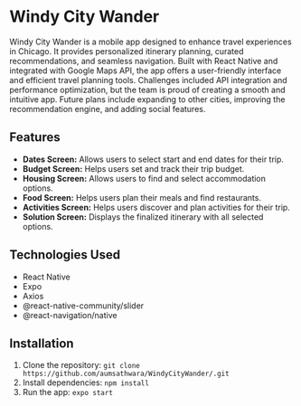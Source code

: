 # Windy City Wander

Windy City Wander is a mobile app designed to enhance travel experiences in Chicago. It provides personalized itinerary planning, curated recommendations, and seamless navigation. Built with React Native and integrated with Google Maps API, the app offers a user-friendly interface and efficient travel planning tools. Challenges included API integration and performance optimization, but the team is proud of creating a smooth and intuitive app. Future plans include expanding to other cities, improving the recommendation engine, and adding social features.

## Features

- **Dates Screen:** Allows users to select start and end dates for their trip.
- **Budget Screen:** Helps users set and track their trip budget.
- **Housing Screen:** Allows users to find and select accommodation options.
- **Food Screen:** Helps users plan their meals and find restaurants.
- **Activities Screen:** Helps users discover and plan activities for their trip.
- **Solution Screen:** Displays the finalized itinerary with all selected options.

## Technologies Used

- React Native
- Expo
- Axios
- @react-native-community/slider
- @react-navigation/native

## Installation

1. Clone the repository: `git clone https://github.com/aumsathwara/WindyCityWander/.git`
2. Install dependencies: `npm install`
3. Run the app: `expo start`


